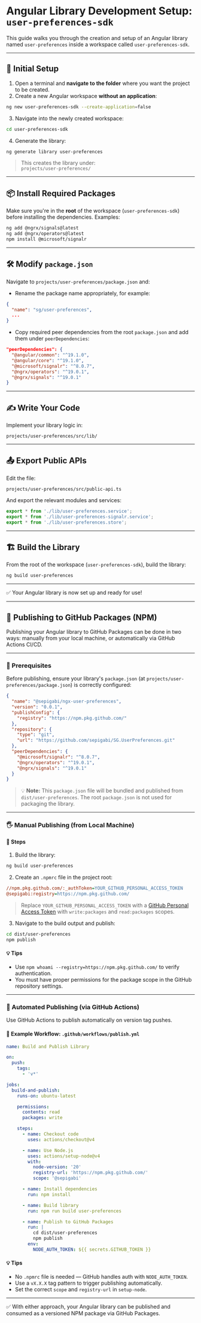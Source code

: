 # Angular Library Development Setup: `user-preferences-sdk`

This guide walks you through the creation and setup of an Angular library named `user-preferences` inside a workspace called `user-preferences-sdk`.

---

## 🧭 Initial Setup

1. Open a terminal and **navigate to the folder** where you want the project to be created.
2. Create a new Angular workspace **without an application**:

```bash
ng new user-preferences-sdk --create-application=false
```

3. Navigate into the newly created workspace:

```bash
cd user-preferences-sdk
```

4. Generate the library:

```bash
ng generate library user-preferences
```

> This creates the library under:  
> `projects/user-preferences/`

---

## 📦 Install Required Packages

Make sure you're in the **root** of the workspace (`user-preferences-sdk`) before installing the dependencies. Examples:

```bash
ng add @ngrx/signals@latest
ng add @ngrx/operators@latest
npm install @microsoft/signalr
```

---

## 🛠 Modify `package.json`

Navigate to `projects/user-preferences/package.json` and:

- Rename the package name appropriately, for example:

```json
{
  "name": "sg/user-preferences",
  ...
}
```

- Copy required peer dependencies from the root `package.json` and add them under `peerDependencies`:

```json
"peerDependencies": {
  "@angular/common": "^19.1.0",
  "@angular/core": "^19.1.0",
  "@microsoft/signalr": "^8.0.7",
  "@ngrx/operators": "^19.0.1",
  "@ngrx/signals": "^19.0.1"
}
```

---

## ✍️ Write Your Code

Implement your library logic in:

```
projects/user-preferences/src/lib/
```

---

## 📤 Export Public APIs

Edit the file:

```
projects/user-preferences/src/public-api.ts
```

And export the relevant modules and services:

```ts
export * from './lib/user-preferences.service';
export * from './lib/user-preferences-signalr.service';
export * from './lib/user-preferences.store';
```

---

## 🏗 Build the Library

From the root of the workspace (`user-preferences-sdk`), build the library:

```bash
ng build user-preferences
```

---

✅ Your Angular library is now set up and ready for use!

---

## 🚀 Publishing to GitHub Packages (NPM)

Publishing your Angular library to GitHub Packages can be done in two ways: manually from your local machine, or automatically via GitHub Actions CI/CD.

---

### 🧱 Prerequisites

Before publishing, ensure your library's `package.json` (at `projects/user-preferences/package.json`) is correctly configured:

```json
{
  "name": "@sepigabi/ngx-user-preferences",
  "version": "0.0.1",
  "publishConfig": {
    "registry": "https://npm.pkg.github.com/"
  },
  "repository": {
    "type": "git",
    "url": "https://github.com/sepigabi/SG.UserPreferences.git"
  },
  "peerDependencies": {
    "@microsoft/signalr": "^8.0.7",
    "@ngrx/operators": "^19.0.1",
    "@ngrx/signals": "^19.0.1"
  }
}
```

> 💡 **Note:** This `package.json` file will be bundled and published from `dist/user-preferences`. The root `package.json` is not used for packaging the library.

---

### 🖐 Manual Publishing (from Local Machine)

#### 🔧 Steps

1. Build the library:

```bash
ng build user-preferences
```

2. Create an `.npmrc` file in the project root:

```ini
//npm.pkg.github.com/:_authToken=YOUR_GITHUB_PERSONAL_ACCESS_TOKEN
@sepigabi:registry=https://npm.pkg.github.com/
```

> Replace `YOUR_GITHUB_PERSONAL_ACCESS_TOKEN` with a [GitHub Personal Access Token](https://github.com/settings/tokens) with `write:packages` and `read:packages` scopes.

3. Navigate to the build output and publish:

```bash
cd dist/user-preferences
npm publish
```

#### 💡 Tips

- Use `npm whoami --registry=https://npm.pkg.github.com/` to verify authentication.
- You must have proper permissions for the package scope in the GitHub repository settings.

---

### 🤖 Automated Publishing (via GitHub Actions)

Use GitHub Actions to publish automatically on version tag pushes.

#### 📁 Example Workflow: `.github/workflows/publish.yml`

```yaml
name: Build and Publish Library

on:
  push:
    tags:
      - 'v*'

jobs:
  build-and-publish:
    runs-on: ubuntu-latest

    permissions:
      contents: read
      packages: write

    steps:
      - name: Checkout code
        uses: actions/checkout@v4

      - name: Use Node.js
        uses: actions/setup-node@v4
        with:
          node-version: '20'
          registry-url: 'https://npm.pkg.github.com/'
          scope: '@sepigabi'

      - name: Install dependencies
        run: npm install

      - name: Build library
        run: npm run build user-preferences

      - name: Publish to GitHub Packages
        run: |
          cd dist/user-preferences
          npm publish
        env:
          NODE_AUTH_TOKEN: ${{ secrets.GITHUB_TOKEN }}
```

#### 💡 Tips

- No `.npmrc` file is needed — GitHub handles auth with `NODE_AUTH_TOKEN`.
- Use a `vX.X.X` tag pattern to trigger publishing automatically.
- Set the correct `scope` and `registry-url` in `setup-node`.

---

✅ With either approach, your Angular library can be published and consumed as a versioned NPM package via GitHub Packages.
